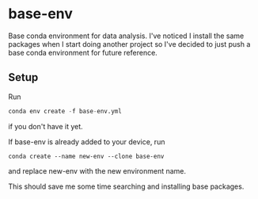 # base-env
Base conda environment for data analysis. I've noticed I install the same packages when I start doing another project so I've decided to just push a base conda environment for future reference.

## Setup
Run
```s
conda env create -f base-env.yml
```
if you don't have it yet.

If base-env is already added to your device, run
```
conda create --name new-env --clone base-env
```
and replace new-env with the new environment name.

This should save me some time searching and installing base packages.
